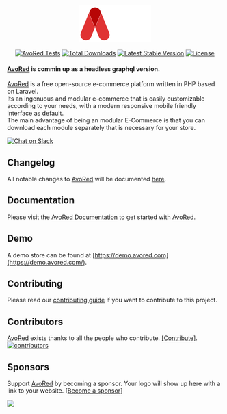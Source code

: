 <p align="center">
    <a href="https://avored.com/" target="_blank"><img src="./public/images/logo.svg?sanitize=true" height="86" alt="AvoRed"></a>
</p>

<p align="center">
    <a href="https://avored.com" target="_blank"><img src="https://github.com/avored/framework/workflows/Run%20Tests/badge.svg" alt="AvoRed Tests"></a>
    <a href="https://packagist.org/packages/avored/framework" target="_blank"><img src="https://poser.pugx.org/avored/framework/downloads" alt="Total Downloads"></a>
    <a href="https://packagist.org/packages/avored/framework" target="_blank"><img src="https://poser.pugx.org/avored/framework/v/stable" alt="Latest Stable Version"></a>
    <a href="https://packagist.org/packages/avored/framework" target="_blank"><img src="https://poser.pugx.org/avored/framework/license" alt="License"></a>
</p> 

#### [AvoRed](https://avored.com/) is commin up as a headless graphql version.

[AvoRed](https://avored.com/) is a free open-source e-commerce platform written in PHP based on Laravel.    
Its an ingenuous and modular e-commerce that is easily customizable according to your needs, with a modern responsive mobile friendly interface as default.    
The main advantage of being an modular E-Commerce is that you can download each module separately that is necessary for your store.

[![Chat on Slack](https://img.shields.io/badge/join--slack-avored--ecommerce-c62828.svg?longCache=true&style=for-the-badge&logo=slack&color=#c62828)](https://join.slack.com/t/avored/shared_invite/zt-5osaf044-nuTeldrwVsa~xI0XyVlZjQ)

## Changelog

All notable changes to [AvoRed](https://avored.com/) will be documented [here](CHANGELOG.md).

## Documentation

Please visit the [AvoRed Documentation](https://avored.com/docs) to get started with [AvoRed](https://avored.com/).

## Demo 

A demo store can be found at [https://demo.avored.com](https://demo.avored.com/).

## Contributing

Please read our [contributing guide](.github/CONTRIBUTING.md) if you want to contribute to this project.

## Contributors

[AvoRed](https://avored.com/) exists thanks to all the people who contribute. [[Contribute]](.github/CONTRIBUTING.md).
<a href="https://github.com/avored/laravel-ecommerce/graphs/contributors"><img src="https://opencollective.com/laravel-ecommerce/contributors.svg?width=890" title="contributors" alt="contributors" /></a>

## Sponsors

Support [AvoRed](https://avored.com/) by becoming a sponsor. Your logo will show up here with a link to your website. [[Become a sponsor](https://opencollective.com/laravel-ecommerce#sponsor)]

<a href="https://opencollective.com/laravel-ecommerce/sponsor/0/website" target="_blank"><img src="https://opencollective.com/laravel-ecommerce/sponsor/0/avatar.svg"></a>
